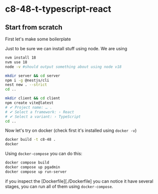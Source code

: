 # c8-48-t-typescript-react

## Start from scratch
First let's make some boilerplate

Just to be sure we can install stuff using node. We are using 

```sh
nvm install 18
nvm use 18
node -v #should output something about using node v18
```

```sh
mkdir server && cd server
npm i -g @nestjs/cli
nest new . --strict
cd ..
```

```sh
mkdir client && cd client
npm create vite@latest 
# ✔ Project name: … .
# ✔ Select a framework: › React
# ✔ Select a variant: › TypeScript
cd ..
```

Now let's try on docker (check first it's installed using `docker -v`)

```sh
docker build -t c8-48 .
docker 
```

Using `docker-compose` you can do this:

```sh
docker compose build
docker compose up pgadmin
docker compose up run-server
```

if you inspect the [Dockerfile][./Dockerfile] you can notice it have several stages, you can run all of them using `docker-compose`.
